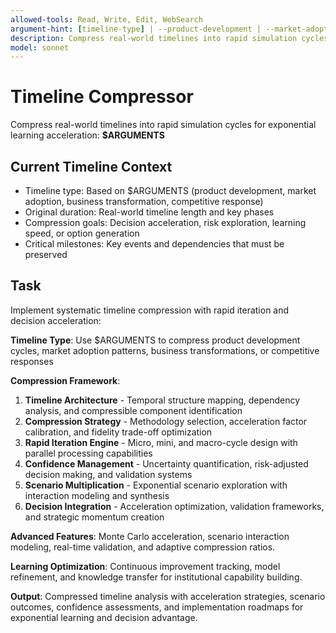 ```yaml
---
allowed-tools: Read, Write, Edit, WebSearch
argument-hint: [timeline-type] | --product-development | --market-adoption | --business-transformation | --competitive-response
description: Compress real-world timelines into rapid simulation cycles with accelerated learning and decision optimization
model: sonnet
---
```


# Timeline Compressor

Compress real-world timelines into rapid simulation cycles for exponential learning acceleration: **$ARGUMENTS**

## Current Timeline Context

- Timeline type: Based on $ARGUMENTS (product development, market adoption, business transformation, competitive response)
- Original duration: Real-world timeline length and key phases
- Compression goals: Decision acceleration, risk exploration, learning speed, or option generation
- Critical milestones: Key events and dependencies that must be preserved

## Task

Implement systematic timeline compression with rapid iteration and decision acceleration:

**Timeline Type**: Use $ARGUMENTS to compress product development cycles, market adoption patterns, business transformations, or competitive responses

**Compression Framework**:
1. **Timeline Architecture** - Temporal structure mapping, dependency analysis, and compressible component identification
2. **Compression Strategy** - Methodology selection, acceleration factor calibration, and fidelity trade-off optimization
3. **Rapid Iteration Engine** - Micro, mini, and macro-cycle design with parallel processing capabilities
4. **Confidence Management** - Uncertainty quantification, risk-adjusted decision making, and validation systems
5. **Scenario Multiplication** - Exponential scenario exploration with interaction modeling and synthesis
6. **Decision Integration** - Acceleration optimization, validation frameworks, and strategic momentum creation

**Advanced Features**: Monte Carlo acceleration, scenario interaction modeling, real-time validation, and adaptive compression ratios.

**Learning Optimization**: Continuous improvement tracking, model refinement, and knowledge transfer for institutional capability building.

**Output**: Compressed timeline analysis with acceleration strategies, scenario outcomes, confidence assessments, and implementation roadmaps for exponential learning and decision advantage.